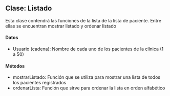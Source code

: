 ## Clase: Listado
Esta clase contendrá las funciones de la lista de la lista de paciente. Entre ellas se encuentran mostrar listado y ordenar listado

#### Datos
* Usuario (cadena): Nombre de cada uno de los pacientes de la clínica (1 a 50)
#### Métodos
* mostrarListado: Función que se utiliza para mostrar una lista de todos los pacientes registrados
* ordenarLista: Función que sirve para ordenar la lista en orden alfabético
